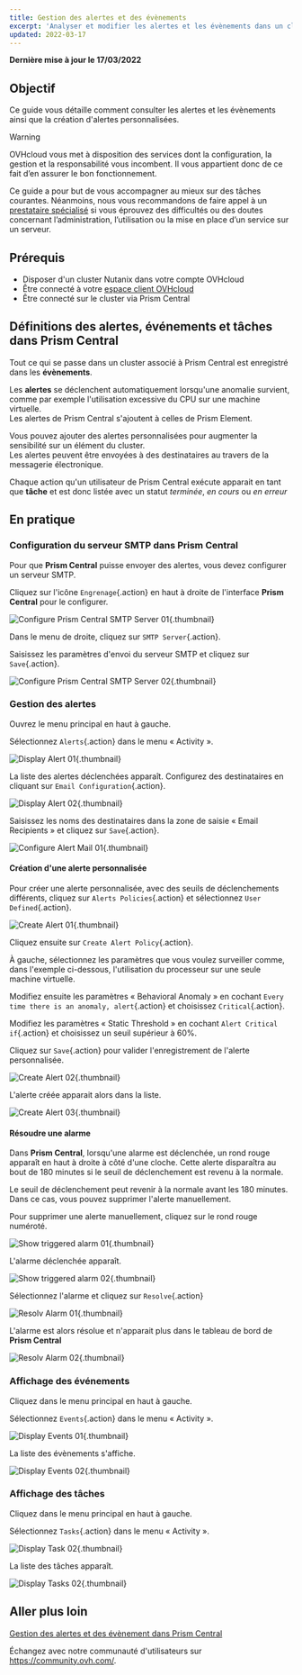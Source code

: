 ```yaml
---
title: Gestion des alertes et des évènements
excerpt: 'Analyser et modifier les alertes et les évènements dans un cluster Nutanix'
updated: 2022-03-17
---
```


**Dernière mise à jour le 17/03/2022**

## Objectif

Ce guide vous détaille comment consulter les alertes et les évènements ainsi que la création d'alertes personnalisées.

> [!warning]
> OVHcloud vous met à disposition des services dont la configuration, la gestion et la responsabilité vous incombent. Il vous appartient donc de ce fait d’en assurer le bon fonctionnement.
>
> Ce guide a pour but de vous accompagner au mieux sur des tâches courantes. Néanmoins, nous vous recommandons de faire appel à un [prestataire spécialisé](https://partner.ovhcloud.com/fr/directory/) si vous éprouvez des difficultés ou des doutes concernant l’administration, l’utilisation ou la mise en place d’un service sur un serveur.
>

## Prérequis

- Disposer d'un cluster Nutanix dans votre compte OVHcloud
- Être connecté à votre [espace client OVHcloud](https://www.ovh.com/auth/?action=gotomanager&from=https://www.ovh.com/fr/&ovhSubsidiary=fr)
- Être connecté sur le cluster via Prism Central

## Définitions des alertes, événements et tâches dans Prism Central

Tout ce qui se passe dans un cluster associé à Prism Central est enregistré dans les **évènements**.

Les **alertes** se déclenchent automatiquement lorsqu'une anomalie survient, comme par exemple l'utilisation excessive du CPU sur une machine virtuelle.<br>
Les alertes de Prism Central s'ajoutent à celles de Prism Element.

Vous pouvez ajouter des alertes personnalisées pour augmenter la sensibilité sur un élément du cluster.<br>
Les alertes peuvent être envoyées à des destinataires au travers de la messagerie électronique.

Chaque action qu'un utilisateur de Prism Central exécute apparait en tant que **tâche** et est donc listée avec un statut *terminée*, *en cours* ou *en erreur*

## En pratique

### Configuration du serveur SMTP dans Prism Central

Pour que **Prism Central** puisse envoyer des alertes, vous devez configurer un serveur SMTP.

Cliquez sur l'icône `Engrenage`{.action} en haut à droite de l'interface **Prism Central** pour le configurer.

![Configure Prism Central SMTP Server 01](images/ConfigurePrismCentralSmtp01.PNG){.thumbnail}

Dans le menu de droite, cliquez sur `SMTP Server`{.action}.

Saisissez les paramètres d'envoi du serveur SMTP et cliquez sur `Save`{.action}.

![Configure Prism Central SMTP Server 02](images/ConfigurePrismCentralSmtp02.PNG){.thumbnail}

### Gestion des alertes 

Ouvrez le menu principal en haut à gauche.

Sélectionnez `Alerts`{.action} dans le menu « Activity ».

![Display Alert 01](images/DisplayAlert01.PNG){.thumbnail}

La liste des alertes déclenchées apparaît. Configurez des destinataires en cliquant sur `Email Configuration`{.action}.

![Display Alert 02](images/DisplayAlert02.PNG){.thumbnail}

Saisissez les noms des destinataires dans la zone de saisie « Email Recipients » et cliquez sur `Save`{.action}.

![Configure Alert Mail 01 ](images/ConfigureAlertMail01.PNG){.thumbnail}

#### Création d'une alerte personnalisée

Pour créer une alerte personnalisée, avec des seuils de déclenchements différents, cliquez sur `Alerts Policies`{.action} et sélectionnez `User Defined`{.action}. 

![Create Alert 01](images/CreateAlert01.PNG){.thumbnail}

Cliquez ensuite sur `Create Alert Policy`{.action}.

À gauche, sélectionnez les paramètres que vous voulez surveiller comme, dans l'exemple ci-dessous, l'utilisation du processeur sur une seule machine virtuelle.

Modifiez ensuite les paramètres « Behavioral Anomaly » en cochant `Every time there is an anomaly, alert`{.action} et choisissez `Critical`{.action}.

Modifiez les paramètres « Static Threshold » en cochant `Alert Critical if`{.action} et choisissez un seuil supérieur à 60%.

Cliquez sur `Save`{.action} pour valider l'enregistrement de l'alerte personnalisée.

![Create Alert 02](images/CreateAlert02.PNG){.thumbnail}

L'alerte créée apparait alors dans la liste.

![Create Alert 03](images/CreateAlert03.PNG){.thumbnail}

#### Résoudre une alarme

Dans **Prism Central**, lorsqu'une alarme est déclenchée, un rond rouge apparaît en haut à droite à côté d'une cloche. Cette alerte disparaîtra au bout de 180 minutes si le seuil de déclenchement est revenu à la normale.

Le seuil de déclenchement peut revenir à la normale avant les 180 minutes. Dans ce cas, vous pouvez supprimer l'alerte manuellement.

Pour supprimer une alerte manuellement, cliquez sur le rond rouge numéroté.

![Show triggered alarm 01](images/ShowTriggeredAlarm01.PNG){.thumbnail}

L'alarme déclenchée apparaît.

![Show triggered alarm 02](images/ShowTriggeredAlarm02.PNG){.thumbnail}

Sélectionnez l'alarme et cliquez sur `Resolve`{.action}

![Resolv Alarm 01](images/ResolvAlarm01.PNG){.thumbnail}

L'alarme est alors résolue et n'apparait plus dans le tableau de bord de **Prism Central**

![Resolv Alarm 02](images/ResolvAlarm02.PNG){.thumbnail}

### Affichage des événements

Cliquez dans le menu principal en haut à gauche.

Sélectionnez `Events`{.action} dans le menu « Activity ».

![Display Events 01](images/DisplayEvents01.PNG){.thumbnail}

La liste des évènements s'affiche.

![Display Events 02](images/DisplayEvents02.PNG){.thumbnail}

### Affichage des tâches

Cliquez dans le menu principal en haut à gauche.

Sélectionnez `Tasks`{.action} dans le menu « Activity ».

![Display Task 02](images/DisplayTasks01.PNG){.thumbnail}

La liste des tâches apparaît.

![Display Tasks 02](images/DisplayTasks02.PNG){.thumbnail}

## Aller plus loin <a name="gofurther"></a>

[Gestion des alertes et des évènement dans Prism Central](https://portal.nutanix.com/page/documents/details?targetId=Prism-Central-Guide-Prism-v5_20:mul-alerts-management-pc-c.html)

Échangez avec notre communauté d'utilisateurs sur <https://community.ovh.com/>.
